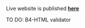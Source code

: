 Live website is published <a href="https://micmaus.github.io/goit-markup-hw-01/" target="_blank" rel="noreferrer noopener"> **here** </a>

TO DO:  B4-HTML validator
